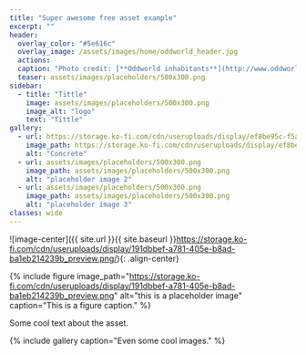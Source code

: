 ```yaml
---
title: "Super awesome free asset example"
excerpt: ""
header:
  overlay_color: "#5e616c"
  overlay_image: /assets/images/home/oddworld_header.jpg
  actions:
  caption: "Photo credit: [**Oddworld inhabitants**](http://www.oddworld.com/)"
  teaser: assets/images/placeholders/500x300.png
sidebar:
  - title: "Tittle"
    image: assets/images/placeholders/500x300.png
    image_alt: "logo"
    text: "Tittle"
gallery:
  - url: https://storage.ko-fi.com/cdn/useruploads/display/ef8be95c-f5a4-4663-b286-de2ad8d290aa_capturesde2023-06-2413-44-30.png
    image_path: https://storage.ko-fi.com/cdn/useruploads/display/ef8be95c-f5a4-4663-b286-de2ad8d290aa_capturesde2023-06-2413-44-30.png
    alt: "Concrete"
  - url: assets/images/placeholders/500x300.png
    image_path: assets/images/placeholders/500x300.png
    alt: "placeholder image 2"
  - url: assets/images/placeholders/500x300.png
    image_path: assets/images/placeholders/500x300.png
    alt: "placeholder image 3"
classes: wide
---
```


![image-center]({{ site.url }}{{ site.baseurl }}https://storage.ko-fi.com/cdn/useruploads/display/191dbbef-a781-405e-b8ad-ba1eb214239b_preview.png/){: .align-center}

{% include figure image_path="https://storage.ko-fi.com/cdn/useruploads/display/191dbbef-a781-405e-b8ad-ba1eb214239b_preview.png" alt="this is a placeholder image" caption="This is a figure caption." %}

Some cool text about the asset.


{% include gallery caption="Even some cool images." %}

